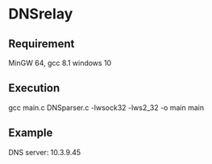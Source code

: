# DNSrelay
## Requirement
MinGW 64, gcc 8.1
windows 10

## Execution
gcc main.c DNSparser.c -lwsock32 -lws2_32 -o main
main

## Example
DNS server: 10.3.9.45